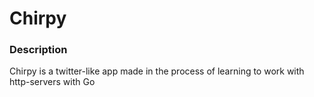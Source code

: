 # Chirpy

### Description

Chirpy is a twitter-like app made in the process of learning to work with 
http-servers with Go